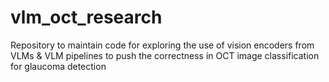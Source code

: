# vlm_oct_research
Repository to maintain code for exploring the use of vision encoders from VLMs &amp; VLM pipelines to push the correctness in OCT image classification for glaucoma detection
